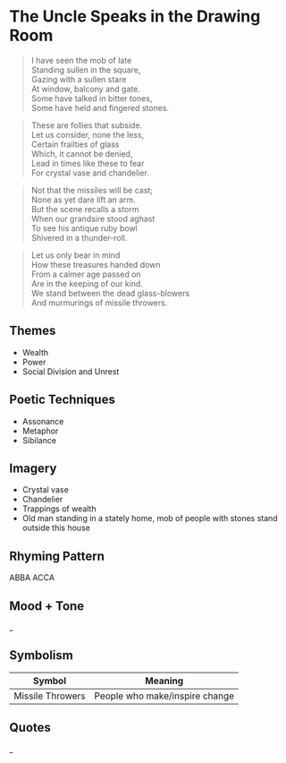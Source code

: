 # The Uncle Speaks in the Drawing Room

> I have seen the mob of late  
> Standing sullen in the square,  
> Gazing with a sullen stare  
> At window, balcony and gate.  
> Some have talked in bitter tones,  
> Some have held and fingered stones.  

> These are follies that subside.  
> Let us consider, none the less,  
> Certain frailties of glass  
> Which, it cannot be denied,  
> Lead in times like these to fear  
> For crystal vase and chandelier.  

> Not that the missiles will be cast;  
> None as yet dare lift an arm.  
> But the scene recalls a storm  
> When our grandsire stood aghast  
> To see his antique ruby bowl  
> Shivered in a thunder-roll.  

> Let us only bear in mind  
> How these treasures handed down  
> From a calmer age passed on  
> Are in the keeping of our kind.  
> We stand between the dead glass-blowers  
> And murmurings of missile throwers.  

## Themes
- Wealth
- Power
- Social Division and Unrest

## Poetic Techniques
- Assonance
- Metaphor
- Sibilance

## Imagery
- Crystal vase
- Chandelier
- Trappings of wealth
- Old man standing in a stately home, mob of people with stones stand outside this house

## Rhyming Pattern
ABBA ACCA

## Mood + Tone
_

## Symbolism

| Symbol | Meaning |
|-|-|
| Missile Throwers | People who make/inspire change | 

## Quotes

_
